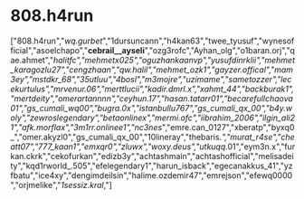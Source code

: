 # 808.h4run
["808.h4run","_wq.gurbet_","1dursuncann","h4kan63","twee_tyusuf","wynesofficial","asoelchapo","__cebrail__ayseli__","ozg3rofc","Ayhan_olg","o1baran.orj","qae.ahmet","_halitfc","mehmetx025","oguzhankaanvp","yusufdinrklii","mehmet_karagozlu27","_cengzhaan","qw.halil","mehmet_ozk1","gayzer.offical","mam3ey","mstdkr_68","_35utluu","4bosl","m3mojre","uzimame","sametozzer","lecekurtulus","mrvenur.06","merttlucii","kadir.dmrl.x","xahmt_44","backburak1","mertdeity","omerartannnn","ceyhun.17_","hasan.tatarr01","becarefullchaova01","gs_cumali_wq00","bugra_.0x","istanbullu767","gs_cumali_qx_00","b4y.woly","zewroslegendary","betaonlinex","mermi.ofc","iibrahim_2006","ilgin_ali21","afk.morflax","3m1rr.onlinee1","nc3nes_","emre.can_0127","xberatp","byxq0_","omer.akyzl0","gs_cumali_qx_00","10lineray","thebaris._","murat_r4se","cheatt07","777_kaan1","emxqr0","zluwx","woxy.deus","utkuqq_.01","eym3n.x","furkan.ckrk","cekofurkan","edizb3y","achtashmain","achtashofficial","melisadeity","kqd1rworld_.505","efelegendary1","harun_isback","egecanakkus_41","yzfbatu","ice4xy","dengimdeilsin","halime.ozdemir47","emrejson","efewq0000","orjmelike","_1sessiz.kral_,"]
